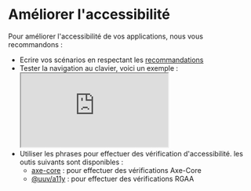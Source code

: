 # Améliorer l'accessibilité

Pour améliorer l'accessibilité de vos applications, nous vous recommandons :
- Ecrire vos scénarios en respectant les [recommandations](/docs/recommendations/writing-good-e2e-tests)
- Tester la navigation au clavier, voici un exemple :
    <iframe src="https://carbon.now.sh/embed?bg=rgba%280%2C0%2C0%2C1%29&t=seti&wt=sharp&l=gherkin&width=795&ds=true&dsyoff=0px&dsblur=0px&wc=true&wa=true&pv=0px&ph=0px&ln=true&fl=1&fm=Hack&fs=14px&lh=133%25&si=false&es=2x&wm=false&code=%2523language%253A%2520fr%250AFonctionnalit%25C3%25A9%253A%2520Navigation%2520au%2520clavier%250A%2520%2520Sc%25C3%25A9nario%253A%2520Focus%2520on%2520app%2520link%2520with%2520back%2520nav%250A%2520%2520%2520%2520Etant%2520donn%25C3%25A9%2520que%2520je%2520visite%2520l%27Url%2520%2522https%253A%252F%252Fe2e-test-quest.github.io%252Fweather-app%252F%2522%250A%2520%2520%2520%2520Quand%2520je%2520commence%2520une%2520navigation%2520au%2520clavier%2520depuis%2520le%2520haut%2520de%2520la%2520page%250A%2520%2520%2520%2520%2523%2520V%25C3%25A9rification%2520de%2520la%2520navigation%2520au%2520clavier%250A%2520%2520%2520%2520Alors%2520je%2520dois%2520voir%2520un%2520lien%2520nomm%25C3%25A9%2520%2522Weather%2520App%27s%2520Logo%2522%2520avoir%2520le%2520focus%2520clavier%250A%2520%2520%2520%2520Et%2520je%2520vais%2520au%2520prochain%2520%25C3%25A9l%25C3%25A9ment%2520au%2520clavier%250A%2520%2520%2520%2520Et%2520je%2520dois%2520voir%2520un%2520lien%2520nomm%25C3%25A9%2520%2522Home%2522%2520avoir%2520le%2520focus%2520clavier%250A%2520%2520%2520%2520Et%2520je%2520vais%2520au%2520prochain%2520%25C3%25A9l%25C3%25A9ment%2520au%2520clavier%250A%2520%2520%2520%2520Et%2520je%2520dois%2520voir%2520un%2520bouton%2520nomm%25C3%25A9%2520%2522Get%2520started%2522%2520avoir%2520le%2520focus%2520clavier%250A%2520%2520%2520%2520Et%2520je%2520vais%2520au%2520pr%25C3%25A9c%25C3%25A9dent%2520%25C3%25A9l%25C3%25A9ment%2520au%2520clavier%250A%2520%2520%2520%2520Et%2520je%2520dois%2520voir%2520un%2520lien%2520nomm%25C3%25A9%2520%2522Home%2522%2520avoir%2520le%2520focus%2520clavier" style={{ margin: '20px 0 0 0', width: '800px', maxWidth: '100%', height: '100%', minHeight: '295px', border: '0', transform: 'scale(1)', overflow:'hidden'}} sandbox="allow-scripts allow-same-origin"></iframe>
- Utiliser les phrases pour effectuer des vérification d'accessibilité. les outis suivants sont disponibles :
  - [axe-core](/docs/wordings/generated-wording-description/fr-generated-wording-description#je-ne-dois-pas-avoir-de-probl%C3%A8mes-daccessibilit%C3%A9-axe-core) : pour effectuer des vérifications Axe-Core
  - [@uuv/a11y](/docs/wordings/generated-wording-description/fr-generated-wording-description#je-ne-dois-pas-avoir-de-probl%C3%A8mes-daccessibilit%C3%A9-rgaa) : pour effectuer des vérifications RGAA

